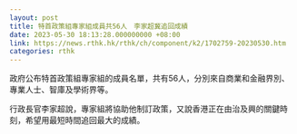 ```yaml
---
layout: post
title: 特首政策組專家組成員共56人　李家超冀追回成績
date: 2023-05-30 18:13:28.000000000 +08:00
link: https://news.rthk.hk/rthk/ch/component/k2/1702759-20230530.htm
categories: rthk
---
```


政府公布特首政策組專家組的成員名單，共有56人，分別來自商業和金融界別、專業人士、智庫及學術界等。

行政長官李家超說，專家組將協助他制訂政策，又說香港正在由治及興的關鍵時刻，希望用最短時間追回最大的成績。
